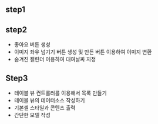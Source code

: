 ## step1

## step2
- 좋아요 버튼 생성
- 이미지 좌우 넘기기 버튼 생성 및 만든 버튼 이용하여 이미지 변환
- 숨겨진 캘린더 이용하여 대여날짜 지정

## Step3 
- 테이블 뷰 컨트롤러를 이용해서 목록 만들기
- 테이블 뷰의 데이터소스 작성하기
- 기본셀 스타일과 콘텐츠 출력
- 간단한 모델 작성
